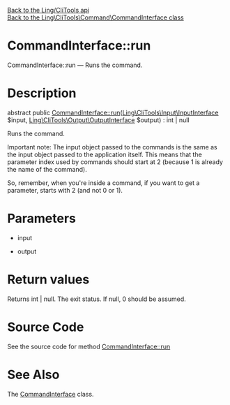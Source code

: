 [Back to the Ling/CliTools api](https://github.com/lingtalfi/CliTools/blob/master/doc/api/Ling/CliTools.md)<br>
[Back to the Ling\CliTools\Command\CommandInterface class](https://github.com/lingtalfi/CliTools/blob/master/doc/api/Ling/CliTools/Command/CommandInterface.md)


CommandInterface::run
================



CommandInterface::run — Runs the command.




Description
================


abstract public [CommandInterface::run](https://github.com/lingtalfi/CliTools/blob/master/doc/api/Ling/CliTools/Command/CommandInterface/run.md)([Ling\CliTools\Input\InputInterface](https://github.com/lingtalfi/CliTools/blob/master/doc/api/Ling/CliTools/Input/InputInterface.md) $input, [Ling\CliTools\Output\OutputInterface](https://github.com/lingtalfi/CliTools/blob/master/doc/api/Ling/CliTools/Output/OutputInterface.md) $output) : int | null




Runs the command.

Important note:
The input object passed to the commands is the same as the input object passed to the application itself.
This means that the parameter index used by commands should start at 2 (because 1 is already the name of the command).

So, remember, when you're inside a command, if you want to get a parameter, starts with 2 (and not 0 or 1).




Parameters
================


- input

    

- output

    


Return values
================

Returns int | null.
The exit status.
If null, 0 should be assumed.







Source Code
===========
See the source code for method [CommandInterface::run](https://github.com/lingtalfi/CliTools/blob/master/Command/CommandInterface.php#L42-L42)


See Also
================

The [CommandInterface](https://github.com/lingtalfi/CliTools/blob/master/doc/api/Ling/CliTools/Command/CommandInterface.md) class.



